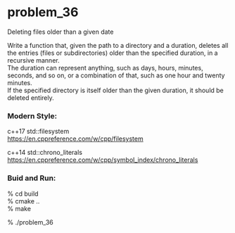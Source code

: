 problem_36
===============

Deleting files older than a given date

Write a function that, given the path to a directory and a duration, deletes all the entries (files or subdirectories) older than the specified duration, in a recursive manner.   
The duration can represent anything, such as days, hours, minutes, seconds, and so on, or a combination of that, such as one hour and twenty minutes.   
If the specified directory is itself older than the given duration, it should be deleted entirely.


### Modern Style:  
c++17  std::filesystem  
https://en.cppreference.com/w/cpp/filesystem  

c++14  std::chrono_literals  
https://en.cppreference.com/w/cpp/symbol_index/chrono_literals  


### Buid and Run:  
% cd build  
% cmake ..  
% make  

% ./problem_36  


